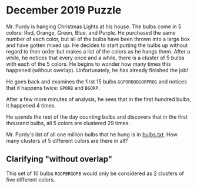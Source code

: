 # December 2019 Puzzle

Mr. Purdy is hanging Christmas Lights at his house.  The bulbs come in 5 colors: Red, Orange, Green, Blue, and Purple.  He purchased the same number of each color, but all of the bulbs have been thrown into a large box and have gotten mixed up.  He decides to start putting the bulbs up without regard to their order but makes a list of the colors as he hangs them.  After a while, he notices that every once and a while, there is a cluster of 5 bulbs with each of the 5 colors.  He begins to wonder how many times this happened (without overlap).  Unfortunately, he has already finished the job!

He goes back and examines the first 15 bulbs `GGPORBOBGORPROG` and notices that it happens twice: `GPORB` and `BGORP`.

After a few more minutes of analysis, he sees that in the first hundred bulbs, it happened 4 times.

He spends the rest of the day counting bulbs and discovers that in the first thousand bulbs, all 5 colors are clustered 29 times.  

Mr. Purdy's list of all one million bulbs that he hung is in [bulbs.txt](bulbs.txt).  How many clusters of 5 different colors are there in all?


## Clarifying "without overlap"
This set of 10 bulbs `RGOPBRGOPB` would only be considered as 2 clusters of five different colors.  
